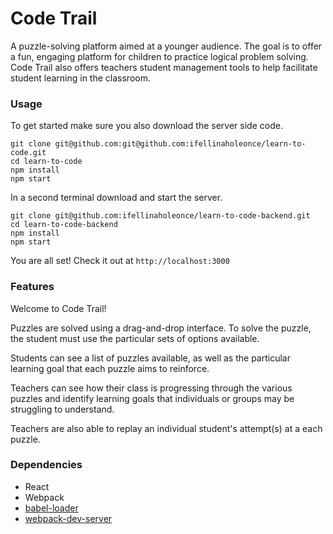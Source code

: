 Code Trail
=====================

A puzzle-solving platform aimed at a younger audience. The goal is to offer a fun, engaging platform for children to practice logical problem solving. Code Trail also offers teachers student management tools to help facilitate student learning in the classroom.

### Usage

To get started make sure you also download the server side code.

```
git clone git@github.com:git@github.com:ifellinaholeonce/learn-to-code.git
cd learn-to-code
npm install
npm start
```

In a second terminal download and start the server.

```
git clone git@github.com:ifellinaholeonce/learn-to-code-backend.git
cd learn-to-code-backend
npm install
npm start
```

You are all set! Check it out at `http://localhost:3000`

### Features

Welcome to Code Trail!

Puzzles are solved using a drag-and-drop interface. To solve the puzzle, the student must use the particular sets of options available.

Students can see a list of puzzles available, as well as the particular learning goal that each puzzle aims to reinforce.

Teachers can see how their class is progressing through the various puzzles and identify learning goals that individuals or groups may be struggling to understand.

Teachers are also able to replay an individual student's attempt(s) at a each puzzle.

### Dependencies

* React
* Webpack
* [babel-loader](https://github.com/babel/babel-loader)
* [webpack-dev-server](https://github.com/webpack/webpack-dev-server)
